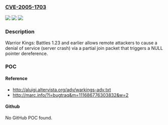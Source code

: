 ### [CVE-2005-1703](https://cve.mitre.org/cgi-bin/cvename.cgi?name=CVE-2005-1703)
![](https://img.shields.io/static/v1?label=Product&message=n%2Fa&color=blue)
![](https://img.shields.io/static/v1?label=Version&message=n%2Fa&color=blue)
![](https://img.shields.io/static/v1?label=Vulnerability&message=n%2Fa&color=brighgreen)

### Description

Warrior Kings: Battles 1.23 and earlier allows remote attackers to cause a denial of service (server crash) via a partial join packet that triggers a NULL pointer dereference.

### POC

#### Reference
- http://aluigi.altervista.org/adv/warkings-adv.txt
- http://marc.info/?l=bugtraq&m=111686776303832&w=2

#### Github
No GitHub POC found.

